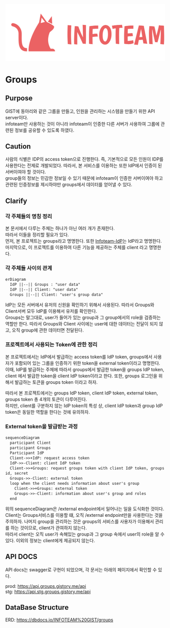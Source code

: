 <p align="center">
  <a href="https://introduce.gistory.me/" target="blank"><img src="assets/Infoteam.png" alt="Infoteam Logo" /></a>
</p>

# Groups

## Purpose

GIST에 동아리와 같은 그룹을 만들고, 인원을 관리하는 시스템을 만들기 위한 API server이다.  
infoteam만 사용하는 것이 아니라 infoteam이 인증한 다른 서버가 사용하여 그룹에 관련된 정보를 공유할 수 있도록 하였다.  

## Caution

사람의 식별은 IDP의 access token으로 진행한다. 즉, 기본적으로 모든 인원이 IDP를 사용한다는 전제로 개발되었다. 따라서, 본 서비스를 이용하는 또한 IdP에서 인증이 된 서버이여야 할 것이다.  
group들의 정보는 민감한 정보일 수 있기 때문에 infoteam이 인증한 서버이여야 하고 관련된 인증정보를 제시하야만 groups에서 데이터를 얻어낼 수 있다.

## Clarify

### 각 주체들의 명칭 정리

본 문서에서 다루는 주체는 하나가 아닌 여러 개가 존재한다.  
따라서 이들을 정리할 필요가 있다.  
먼저, 본 프로젝트는 groups라고 명명한다. 또한 [Infoteam-IdP](https://github.com/gsainfoteam/idp-be)는 IdP라고 명명한다. 마지막으로, 이 프로젝트를 이용하여 다른 기능을 제공하는 주체를 client 라고 명명한다.

### 각 주체들 사이의 관계

```mermaid
erDiagram
  IdP ||--|| Groups : "user data"
  IdP ||--|| Client: "user data"
  Groups ||--|| Client: "user's group data"
```

IdP는 모든 서버에서 유저의 신원을 확인하기 위해서 사용된다. 따라서 Groups와 Client서버 모두 IdP를 이용해서 유저를 확인한다.  
Groups는 말그대로, user가 들어가 있는 group과 그 group에서의 role을 검증하는 역할만 한다. 따라서 Groups와 Client 사이에는 user에 대한 데이터는 전달이 되지 않고, 오직 group에 관한 데이터면 전달된다.

### 프로젝트에서 사용되는 Token에 관한 정리

본 프로젝트에서는 IdP에서 발급하는 access token를 IdP token, groups에서 사용자가 포함되어 있는 그룹을 인증하기 위한 token을 external token이라고 명명한다.  
이때, IdP를 발급하는 주체에 따라서 groups에서 발급한 token을 groups IdP token, client 에서 발급한 token을 client IdP token이라고 한다.
또한, groups 로그인을 위해서 발급하는 토큰을 groups token 이라고 하자.

따라서 본 프로젝트에서는 groups IdP token, client IdP token, external token, groups token 총 4개의 토큰이 다루어진다.  
하지만, client를 구분하지 않는 IdP token의 특성 상, client IdP token과 group IdP token은 동일한 역할을 한다는 것에 유의하자.  

### External token을 발급받는 과정

```mermaid
sequenceDiagram
  participant Client
  participant Groups
  Participant IdP
  Client->>+IdP: request access token
  IdP->>-Client: client IdP token
  Client->>+Groups: request groups token with client IdP token, groups id, secret
  Groups->>-Client: external token
  loop when the client needs information about user's group
    Client->>+Groups: external token
    Groups->>-Client: information about user's group and roles
  end
```

위의 sequenceDiagram은 /external endpoint에서 일어나는 일을 도식화한 것이다. Client는 Groups서비스를 이용할 떄, 오직 /external endpoint만을 사용한다는 것을 주의하자. 나머지 group을 관리하는 것은 groups의 서비스를 사용자가 이용해서 관리를 하는 것이므로, client가 관여하지 않는다.  
따라서 client는 오직 user가 속해있는 group과 그 group 속에서 user의 role을 알 수 있다. 이외의 정보는 client에게 제공되지 않는다.

## API DOCS

API docs는 swagger로 구현이 되었으며, 각 문서는 아래의 페이지에서 확인할 수 있다.

prod: <https://api.groups.gistory.me/api>  
stg: <https://api.stg.groups.gistory.me/api>

## DataBase Structure

ERD: <https://dbdocs.io/INFOTEAM%20GIST/groups>
